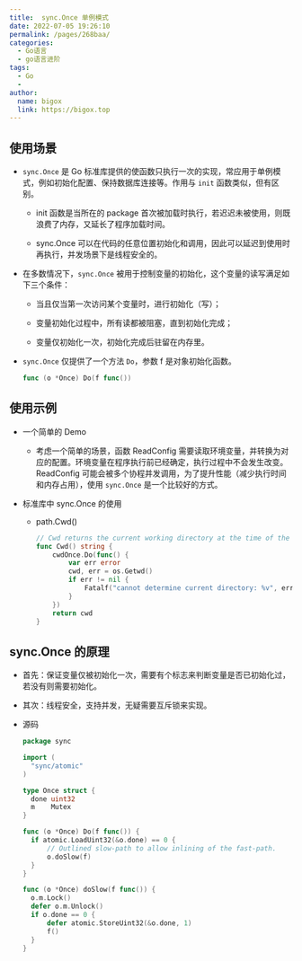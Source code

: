 ```yaml
---
title:  sync.Once 单例模式
date: 2022-07-05 19:26:10
permalink: /pages/268baa/
categories:
  - Go语言
  - go语言进阶
tags:
  - Go
  - 
author: 
  name: bigox
  link: https://bigox.top
---
```

## 使用场景

- `sync.Once` 是 Go 标准库提供的使函数只执行一次的实现，常应用于单例模式，例如初始化配置、保持数据库连接等。作用与 `init` 函数类似，但有区别。

  - init 函数是当所在的 package 首次被加载时执行，若迟迟未被使用，则既浪费了内存，又延长了程序加载时间。

  - sync.Once 可以在代码的任意位置初始化和调用，因此可以延迟到使用时再执行，并发场景下是线程安全的。

- 在多数情况下，`sync.Once` 被用于控制变量的初始化，这个变量的读写满足如下三个条件：

  - 当且仅当第一次访问某个变量时，进行初始化（写）；

  - 变量初始化过程中，所有读都被阻塞，直到初始化完成；

  - 变量仅初始化一次，初始化完成后驻留在内存里。

- `sync.Once` 仅提供了一个方法 `Do`，参数 f 是对象初始化函数。

  ```go
  func (o *Once) Do(f func())
  ```

## 使用示例

- 一个简单的 Demo
  - 考虑一个简单的场景，函数 ReadConfig 需要读取环境变量，并转换为对应的配置。环境变量在程序执行前已经确定，执行过程中不会发生改变。ReadConfig 可能会被多个协程并发调用，为了提升性能（减少执行时间和内存占用），使用 `sync.Once` 是一个比较好的方式。

- 标准库中 sync.Once 的使用

  - path.Cwd()

    ```go
    // Cwd returns the current working directory at the time of the first call.
    func Cwd() string {
    	cwdOnce.Do(func() {
    		var err error
    		cwd, err = os.Getwd()
    		if err != nil {
    			Fatalf("cannot determine current directory: %v", err)
    		}
    	})
    	return cwd
    }
    ```

## sync.Once 的原理

- 首先：保证变量仅被初始化一次，需要有个标志来判断变量是否已初始化过，若没有则需要初始化。

- 其次：线程安全，支持并发，无疑需要互斥锁来实现。

- 源码

  ```go
  package sync
  
  import (
  	"sync/atomic"
  )
  
  type Once struct {
  	done uint32
  	m    Mutex
  }
  
  func (o *Once) Do(f func()) {
  	if atomic.LoadUint32(&o.done) == 0 {
  		// Outlined slow-path to allow inlining of the fast-path.
  		o.doSlow(f)
  	}
  }
  
  func (o *Once) doSlow(f func()) {
  	o.m.Lock()
  	defer o.m.Unlock()
  	if o.done == 0 {
  		defer atomic.StoreUint32(&o.done, 1)
  		f()
  	}
  }
  
  ```

  